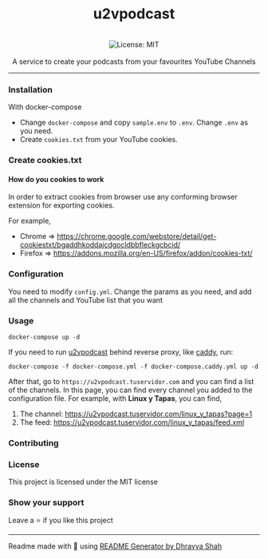 <div align="center">
<h1 align="center">u2vpodcast</h1>
<br />
<img alt="License: MIT" src="https://img.shields.io/badge/License-MIT-blue.svg" /><br>
<br>
A service to create your podcasts from your favourites YouTube Channels
</div>

---

### Installation

With docker-compose

* Change `docker-compose` and copy `sample.env` to `.env`. Change `.env` as you need.
* Create `cookies.txt` from your YouTube cookies.

### Create cookies.txt

#### How do you cookies to work

In order to extract cookies from browser use any conforming browser extension for exporting cookies.

For example,

* Chrome => https://chrome.google.com/webstore/detail/get-cookiestxt/bgaddhkoddajcdgocldbbfleckgcbcid/
* Firefox => https://addons.mozilla.org/en-US/firefox/addon/cookies-txt/

### Configuration

You need to modify `config.yml`. Change the params as you need, and add all the channels and YouTube list that you want

### Usage

```
docker-compose up -d
```
If you need to run [u2vpodcast](https://github.com/atareao/u2vpodcast) behind reverse proxy, like [caddy](https://github.com/caddyserver/caddy), run:

```
docker-compose -f docker-compose.yml -f docker-compose.caddy.yml up -d
```

After that, go to `https://u2vpodcast.tuservidor.com` and you can find a list of the channels. In this page, you can find every channel you added to the configuration file. For example, with **Linux y Tapas**, you  can find,

1. The channel: https://u2vpodcast.tuservidor.com/linux_y_tapas?page=1
2. The feed: https://u2vpodcast.tuservidor.com/linux_y_tapas/feed.xml

### Contributing

### License

This project is licensed under the MIT license

### Show your support

Leave a ⭐ if you like this project

***
Readme made with 💖 using [README Generator by Dhravya Shah](https://github.com/Dhravya/readme-generator)
